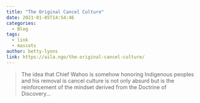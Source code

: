 ```yaml
---
title: "The Original Cancel Culture"
date: 2021-01-05T14:54:46
categories:
  - Blog
tags:
  - link
  - mascots
author: betty-lyons
link: https://aila.ngo/the-original-cancel-culture/
---
```


> The idea that Chief Wahoo is somehow honoring Indigenous peoples and his removal is cancel culture is not only absurd but is the reinforcement of the mindset derived from the Doctrine of Discovery...
